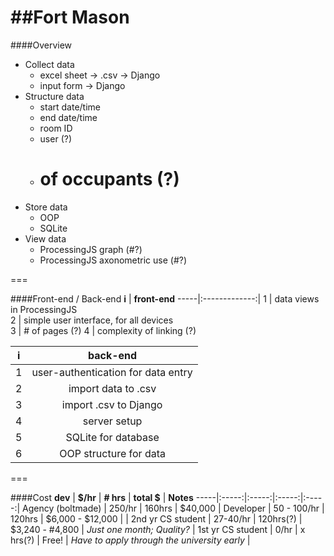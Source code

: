 ##Fort Mason
===

####Overview
* Collect data
  * excel sheet -> .csv -> Django
  * input form -> Django
* Structure data
  * start date/time
  * end date/time
  * room ID
  * user (?)
  * # of occupants (?)
* Store data
  * OOP
  * SQLite
* View data
  * ProcessingJS graph (#?)
  * ProcessingJS axonometric use (#?)

===

####Front-end / Back-end
<b>i</b> | <b>front-end</b> 
-----|:-------------:|
1 | data views in ProcessingJS  
2 | simple user interface, for all devices  
3 | # of pages (?)
4 | complexity of linking (?)

<b>i</b> | <b>back-end</b> 
-----|:-------------:|
1 | user-authentication for data entry
2 | import data to .csv
3 | import .csv to Django
4 | server setup
5 | SQLite for database
6 | OOP structure for data

===

####Cost
<b>dev</b> | <b>$/hr</b> | <b># hrs</b> | <b>total $</b> | <b>Notes</b>
-----|:-----:|:-----:|:-----:|:-----:|
Agency (boltmade) | 250/hr | 160hrs | $40,000 | 
Developer | 50 - 100/hr | 120hrs | $6,000 - $12,000 | |
2nd yr CS student | 27-40/hr | 120hrs(?) | $3,240 - #4,800 | _Just one month; Quality?_ |
1st yr CS student | 0/hr | x hrs(?) | Free! | _Have to apply through the university early_ |
